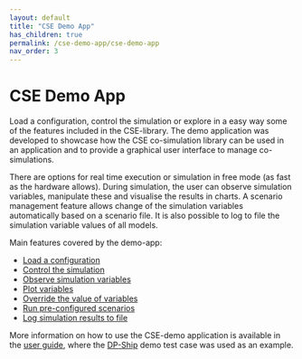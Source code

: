 ```yaml
---
layout: default
title: "CSE Demo App"
has_children: true
permalink: /cse-demo-app/cse-demo-app
nav_order: 3
---
```


# CSE Demo App

Load a configuration, control the simulation or explore in a easy way some of the features included in the CSE-library. The demo application was developed to showcase how the CSE co-simulation library can be used in an application and to provide a graphical user interface to manage co-simulations. 

There are options for real time execution or simulation in free mode (as fast as the hardware allows). During simulation, the user can observe simulation variables, manipulate these and visualise the results in charts. 
A scenario management feature allows change of the simulation variables automatically based on a scenario file. It is also possible to log to file the simulation variable values of all models.

Main features covered by the demo-app:
- [Load a configuration](./user-guide#loading-configuration)
- [Control the simulation](./user-guide#simulation-control)
- [Observe simulation variables](./user-guide#models-and-variables)
- [Plot variables](./user-guide#plotting-variables)
- [Override the value of variables](./user-guide#overriding-variables)
- [Run pre-configured scenarios](./user-guide#scenarios)
- [Log simulation results to file](./user-guide#configurable-logging)

More information on how to use the CSE-demo application is available in the [user guide](./user-guide), where the [DP-Ship](./DPShip) demo test case was used as an example.